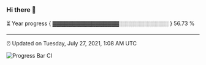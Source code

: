 ### Hi there 👋

⏳ Year progress { ▓▓▓▓▓▓▓▓▓▓▓▓▓▓▓▓▓░░░░░░░░░░░░░ } 56.73 %

---

⏰ Updated on Tuesday, July 27, 2021, 1:08 AM UTC

![Progress Bar CI](https://github.com/arthurbuhl/arthurbuhl/workflows/Progress%20Bar%20CI/badge.svg)
